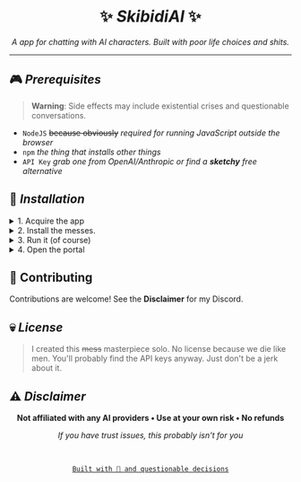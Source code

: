 <div align="center">
  

  # ✨ *SkibidiAI* ✨
  
  <p align="center">
    <em>A  app for chatting with AI characters. Built with poor life choices and shits.</em>
  </p>
  
  ---
</div>

## 🎮 *Prerequisites*

> **Warning**: Side effects may include existential crises and questionable conversations.

- `NodeJS` ~~because obviously~~ *required for running JavaScript outside the browser*
- `npm` *the thing that installs other things*
- `API Key` *grab one from OpenAI/Anthropic or find a **sketchy** free alternative*

## 🚀 *Installation*

<details>
<summary>1. Acquire the app</summary>

```bash
git clone https://github.com/your-username/skibidi-ai.git
cd skibidi-ai
```
*or just download the ZIP like a normal person*
</details>

<details>
<summary>2. Install the messes.</summary>

```bash
npm install
```
*might take a while pooks.*
</details>

<details>
<summary>3. Run it (of course)</summary>

```bash
npm run dev
```
*if the "next" is missing:*
```bash
npm install next
```
</details>

<details>
<summary>4. Open the portal</summary>

Navigate to [http://localhost:3000](http://localhost:3000) and enjoy.
</details>

## 🤝 Contributing

Contributions are welcome! See the **Disclaimer** for my Discord.

## 💀 *License*
> I created this ~~mess~~ masterpiece solo. No license because we die like men.
> You'll probably find the API keys anyway. Just don't be a jerk about it.

## ⚠️ *Disclaimer*
<div align="center">
  <strong>Not affiliated with any AI providers • Use at your own risk • No refunds</strong>
  
  *If you have trust issues, this probably isn't for you*

  <br/>
  
  [`Built with 💜 and questionable decisions`](https://www.youtube.com/watch?v=dQw4w9WgXcQ)
  
</div>